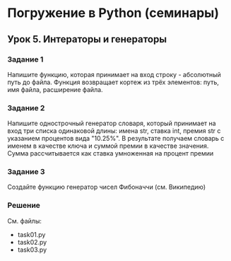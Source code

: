 # Погружение в Python (семинары)
## Урок 5. Интераторы и генераторы

### Задание 1
Напишите функцию, которая принимает на вход строку - абсолютный путь до файла. 
Функция возвращает кортеж из трёх элементов: путь, имя файла, расширение файла.

### Задание 2
Напишите однострочный генератор словаря, который принимает на вход три списка одинаковой 
длины: имена str, ставка int, премия str с указанием процентов вида "10.25%". 
В результате получаем словарь с именем в качестве ключа и суммой премии в качестве значения. 
Сумма рассчитывается как ставка умноженная на процент премии 

### Задание 3
Создайте функцию генератор чисел Фибоначчи (см. Википедию) 

### Решение
См. файлы:
- task01.py
- task02.py
- task03.py
